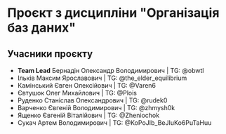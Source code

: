 # Проєкт з дисципліни "Організація баз даних"
## Учасники проєкту
- **Team Lead** Бернадін Олександр Володимирович | TG: @obwtl
- Ільків Максим Ярославович | TG: @the_elder_equilibrium
- Камінський Євген Олексійович | TG: @Varen6
- Євтушок Олег Михайлович | TG: @Plois
- Руденко Станіслав Олександрович | TG: @rudek0
- Варченко Євгеній Володимирович | TG: @zhmysh0k
- Ященко Євгеній Віталійович | TG: @Zheniochok
- Сукач Артем Володимирович | TG: @KoPoJIb_BeJIuKo6PuTaHuu

